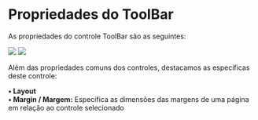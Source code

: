 # Propriedades do ToolBar

As propriedades do controle ToolBar são as seguintes:

![](http://www.gvinci.com.br/manual/toolbar_1.zoom80.png)   ![](http://www.gvinci.com.br/manual/toolbar_2.zoom80.png)

 Além das propriedades comuns dos controles, destacamos as específicas deste controle:

**• Layout**  
          **• Margin / Margem:** Especifica as dimensões das margens de uma página em relação ao controle selecionado

